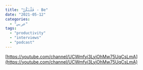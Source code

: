 ```yaml
---
title: "فَلْتَكُنْ - Be"
date: "2021-05-12"
categories:
  - "عربي"
tags:
  - "productivity"
  - "interviews"
  - "podcast"
---
```


[https://youtube.com/channel/UCWmfyi3LyjOhMw75UqCsLmA](https://youtube.com/channel/UCWmfyi3LyjOhMw75UqCsLmA)

